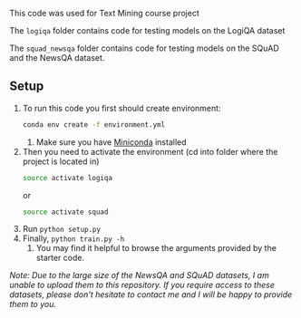 This code was used for Text Mining course project

The `logiqa` folder contains code for testing models on the LogiQA dataset

The `squad_newsqa` folder contains code for testing models on the SQuAD and the NewsQA dataset.

## Setup
1. To run this code you first should create environment:
    ```bash
    conda env create -f environment.yml
    ```
    1. Make sure you have [Miniconda](https://conda.io/docs/user-guide/install/index.html#regular-installation) installed
2. Then you need to activate the environment (cd into folder where the project is located in)
    ```bash
    source activate logiqa
    ```
    or
    ```bash
    source activate squad
    ```
3. Run `python setup.py`
4. Finally, `python train.py -h`
    1. You may find it helpful to browse the arguments provided by the starter code.

_Note: Due to the large size of the NewsQA and SQuAD datasets, I am unable to upload them to this repository. If you require access to these datasets, please don't hesitate to contact me and I will be happy to provide them to you._